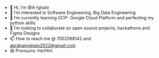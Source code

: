 - 👋 Hi, I’m @A-Ighalo
- 👀 I’m interested in Software Engineering,  Big Data Engineering 
- 🌱 I’m currently learning GCP- Google Cloud Platform and perfecting my python skills
- 💞️ I’m looking to collaborate on open source projects, hackathons and Figma Designs
- 📫 How to reach me @ 7052068142 and abrahamighalo2022@gmail.com
- 😄 Pronouns: He/Him
  

<!---
A-Ighalo/A-Ighalo is a ✨ special ✨ repository because its `README.md` (this file) appears on your GitHub profile.
You can click the Preview link to take a look at your changes.
--->

